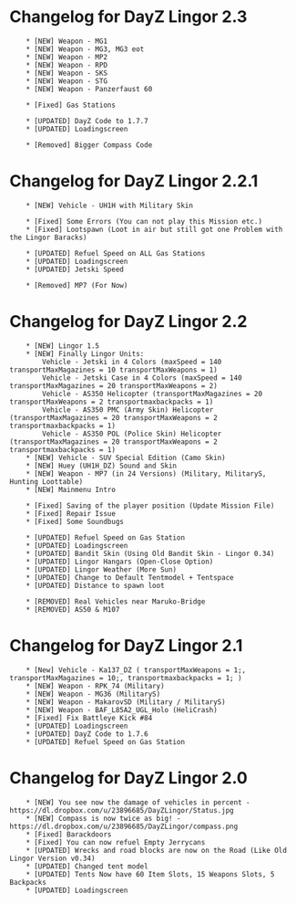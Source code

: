 Changelog for DayZ Lingor 2.3
==========
		
		* [NEW] Weapon - MG1
		* [NEW] Weapon - MG3, MG3 eot
		* [NEW] Weapon - MP2
		* [NEW] Weapon - RPD
		* [NEW] Weapon - SKS
		* [NEW] Weapon - STG
		* [NEW] Weapon - Panzerfaust 60
		
		* [Fixed] Gas Stations
		
		* [UPDATED] DayZ Code to 1.7.7
		* [UPDATED] Loadingscreen
		
		* [Removed] Bigger Compass Code
		

Changelog for DayZ Lingor 2.2.1
==========
		* [NEW] Vehicle - UH1H with Military Skin
		
		* [Fixed] Some Errors (You can not play this Mission etc.)
		* [Fixed] Lootspawn (Loot in air but still got one Problem with the Lingor Baracks)
		
		* [UPDATED] Refuel Speed on ALL Gas Stations
		* [UPDATED] Loadingscreen
		* [UPDATED] Jetski Speed
		
		* [Removed] MP7 (For Now)

Changelog for DayZ Lingor 2.2
==========
		* [NEW] Lingor 1.5
		* [NEW] Finally Lingor Units:
			Vehicle - Jetski in 4 Colors (maxSpeed = 140 transportMaxMagazines = 10 transportMaxWeapons = 1)
			Vehicle - Jetski Case in 4 Colors (maxSpeed = 140 transportMaxMagazines = 20 transportMaxWeapons = 2)
			Vehicle - AS350 Helicopter (transportMaxMagazines = 20 transportMaxWeapons = 2 transportmaxbackpacks = 1)
			Vehicle - AS350 PMC (Army Skin) Helicopter (transportMaxMagazines = 20 transportMaxWeapons = 2 transportmaxbackpacks = 1)
			Vehicle - AS350 POL (Police Skin) Helicopter (transportMaxMagazines = 20 transportMaxWeapons = 2 transportmaxbackpacks = 1)
		* [NEW] Vehicle - SUV Special Edition (Camo Skin)
		* [NEW] Huey (UH1H_DZ) Sound and Skin
		* [NEW] Weapon - MP7 (in 24 Versions) (Military, MilitaryS, Hunting Loottable)
		* [NEW] Mainmenu Intro
		
		* [Fixed] Saving of the player position (Update Mission File)
		* [Fixed] Repair Issue
		* [Fixed] Some Soundbugs
		
		* [UPDATED] Refuel Speed on Gas Station
		* [UPDATED] Loadingscreen
		* [UPDATED] Bandit Skin (Using Old Bandit Skin - Lingor 0.34)
		* [UPDATED] Lingor Hangars (Open-Close Option)
		* [UPDATED] Lingor Weather (More Sun)
		* [UPDATED] Change to Default Tentmodel + Tentspace
		* [UPDATED] Distance to spawn loot
		
		* [REMOVED] Real Vehicles near Maruko-Bridge
		* [REMOVED] AS50 & M107


Changelog for DayZ Lingor 2.1
==========
			
		* [New] Vehicle - Ka137_DZ ( transportMaxWeapons = 1;, transportMaxMagazines = 10;, transportmaxbackpacks = 1; )
		* [NEW] Weapon - RPK_74 (Military)
		* [NEW] Weapon - MG36 (MilitaryS)
		* [NEW] Weapon - MakarovSD (Military / MilitaryS)
		* [NEW] Weapon - BAF_L85A2_UGL_Holo (HeliCrash)
		* [Fixed] Fix Battleye Kick #84
		* [UPDATED] Loadingscreen
		* [UPDATED] DayZ Code to 1.7.6
		* [UPDATED] Refuel Speed on Gas Station


Changelog for DayZ Lingor 2.0
==========

		* [NEW] You see now the damage of vehicles in percent - https://dl.dropbox.com/u/23896685/DayZLingor/Status.jpg
		* [NEW] Compass is now twice as big! - https://dl.dropbox.com/u/23896685/DayZLingor/compass.png
		* [Fixed] Barackdoors
		* [Fixed] You can now refuel Empty Jerrycans
		* [UPDATED] Wrecks and road blocks are now on the Road (Like Old Lingor Version v0.34)
		* [UPDATED] Changed tent model
		* [UPDATED] Tents Now have 60 Item Slots, 15 Weapons Slots, 5 Backpacks
		* [UPDATED] Loadingscreen

